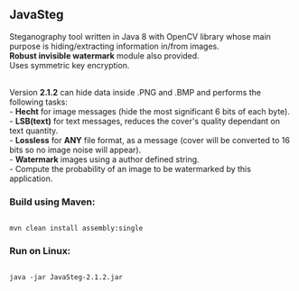 <h2>JavaSteg</h2>
Steganography tool written in Java 8 with OpenCV library whose main purpose is hiding/extracting information
in/from images. <br><b>Robust invisible watermark</b> module also provided. 
<br>Uses symmetric key encryption.<br><br>

Version <b>2.1.2</b> can hide data inside .PNG and .BMP and performs the following tasks:
<br>- <b>Hecht</b> for image messages (hide the most significant 6 bits of each byte).
<br>- <b>LSB(text)</b> for text messages, reduces the cover's quality dependant on text quantity.
<br>- <b>Lossless</b> for <b>ANY</b> file format, as a message (cover will be converted to 16 bits so no image noise will appear).
<br>- <b>Watermark</b> images using a author defined string.
<br>- Compute the probability of an image to be watermarked by this application.

<h3>Build using Maven:</h3>
<code>
mvn clean install assembly:single
</code>
<h3>Run on Linux:</h3>
<code>
java -jar JavaSteg-2.1.2.jar
</code>
